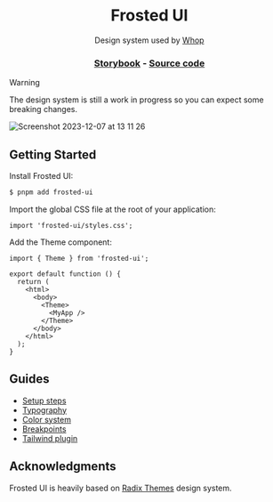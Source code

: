 <h1 align="center">Frosted UI</h1>

<p align="center">Design system used by <a href="https://www.paypal.me/react95">Whop</a></p>

<h3 align="center">
  <a href="https://storybook.whop.com/">Storybook</a> -
  <a href="https://github.com/whopio/frosted-ui/tree/main/packages/frosted-ui">Source code</a>
</h3>

> [!WARNING]
> The design system is still a work in progress so you can expect some breaking changes.

![Screenshot 2023-12-07 at 13 11 26](https://github.com/whopio/frosted-ui-v2/assets/28541613/8a0d694e-e7f8-40bc-a672-f0a617053271)

## Getting Started

Install Frosted UI:

```sh
$ pnpm add frosted-ui
```

Import the global CSS file at the root of your application:

```tsx
import 'frosted-ui/styles.css';
```

Add the Theme component:

```tsx
import { Theme } from 'frosted-ui';

export default function () {
  return (
    <html>
      <body>
        <Theme>
          <MyApp />
        </Theme>
      </body>
    </html>
  );
}
```

## Guides
- [Setup steps](https://storybook.whop.com/?path=/docs/guides-1-getting-started--docs)
- [Typography](https://storybook.whop.com/?path=/docs/guides-2-typography--docs)
- [Color system](https://storybook.whop.com/?path=/docs/guides-3-color--docs)
- [Breakpoints](https://storybook.whop.com/?path=/docs/guides-4-breakpoints--docs)
- [Tailwind plugin](https://storybook.whop.com/?path=/docs/guides-5-tailwind-plugin--docs)

## Acknowledgments

Frosted UI is heavily based on [Radix Themes](https://www.radix-ui.com/) design system.